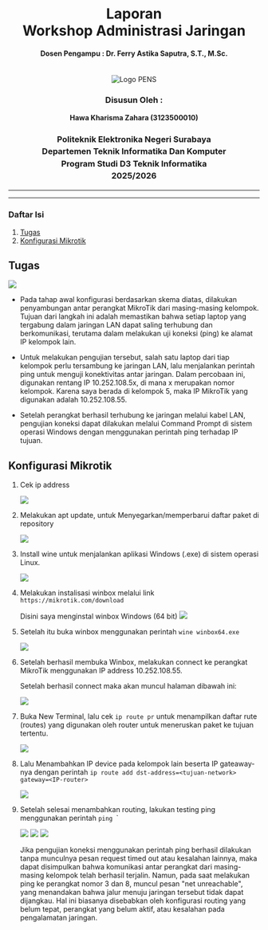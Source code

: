 <div align="center">
  <h1 style="text-align: center;font-weight: bold">Laporan<br>Workshop Administrasi Jaringan<br></h1>
  <h4 style="text-align: center;">Dosen Pengampu : Dr. Ferry Astika Saputra, S.T., M.Sc.</h4>
</div>
<br />
<div align="center">
  <img src="https://upload.wikimedia.org/wikipedia/id/4/44/Logo_PENS.png" alt="Logo PENS">
  <h3 style="text-align: center;">Disusun Oleh :</h3>
  <p style="text-align: center;">
    <strong>Hawa Kharisma Zahara (3123500010)</strong>
  </p>
<h3 style="text-align: center;line-height: 1.5">Politeknik Elektronika Negeri Surabaya<br>Departemen Teknik Informatika Dan Komputer<br>Program Studi D3 Teknik Informatika<br>2025/2026</h3>
  <hr>
</div>

-----

### Daftar Isi
1. [Tugas](#tugas) 
2. [Konfigurasi Mikrotik](#konfigurasi-mikrotik) 

## Tugas
<img src="images/tgs.png">

- Pada tahap awal konfigurasi berdasarkan skema  diatas, dilakukan penyambungan antar perangkat MikroTik dari masing-masing kelompok. Tujuan dari langkah ini adalah memastikan bahwa setiap laptop yang tergabung dalam jaringan LAN dapat saling terhubung dan berkomunikasi, terutama dalam melakukan uji koneksi (ping) ke alamat IP kelompok lain.

- Untuk melakukan pengujian tersebut, salah satu laptop dari tiap kelompok perlu tersambung ke jaringan LAN, lalu menjalankan perintah ping untuk menguji konektivitas antar jaringan. Dalam percobaan ini, digunakan rentang IP 10.252.108.5x, di mana x merupakan nomor kelompok. Karena saya berada di kelompok 5, maka IP MikroTik yang digunakan adalah 10.252.108.55.

- Setelah perangkat berhasil terhubung ke jaringan melalui kabel LAN, pengujian koneksi dapat dilakukan melalui Command Prompt di sistem operasi Windows dengan menggunakan perintah ping terhadap IP tujuan.  

## Konfigurasi Mikrotik


1. Cek ip address
  
    <img src="images/1.png">

2. Melakukan apt update, untuk Menyegarkan/memperbarui daftar paket di repository
  
    <img src="images/2.jpg">

3. Install wine untuk menjalankan aplikasi Windows (.exe) di sistem operasi Linux.

    <img src="images/3.jpg">

4. Melakukan instalisasi winbox melalui link      `https://mikrotik.com/download` 

    Disini saya menginstal winbox Windows (64 bit)
    <img src="images/0.png">

5. Setelah itu buka winbox menggunakan perintah `wine winbox64.exe`

    <img src="images/4.png">

6. Setelah berhasil membuka Winbox, melakukan connect ke perangkat MikroTik menggunakan IP address 10.252.108.55.

    Setelah berhasil connect maka akan muncul halaman dibawah ini:

    <img src="images/5.png">

7. Buka New Terminal, lalu cek `ip route pr` untuk menampilkan daftar rute (routes) yang digunakan oleh router untuk meneruskan paket ke tujuan tertentu.

    <img src="images/6.png">

8. Lalu Menambahkan IP device pada kelompok lain beserta IP gateaway-nya dengan perintah `ip route add dst-address=<tujuan-network> gateway=<IP-router>` 

    <img src="images/7.png">
   

9. Setelah selesai menambahkan routing, lakukan testing ping menggunakan perintah `ping `<IP-dalam-network>`

    <img src="images/8.png">
    <img src="images/9.png">
    <img src="images/10.png">

    Jika pengujian koneksi menggunakan perintah ping berhasil dilakukan tanpa munculnya pesan request timed out atau kesalahan lainnya, maka dapat disimpulkan bahwa komunikasi antar perangkat dari masing-masing kelompok telah berhasil terjalin. Namun, pada saat melakukan ping ke perangkat nomor 3 dan 8, muncul pesan "net unreachable", yang menandakan bahwa jalur menuju jaringan tersebut tidak dapat dijangkau. Hal ini biasanya disebabkan oleh konfigurasi routing yang belum tepat, perangkat yang belum aktif, atau kesalahan pada pengalamatan jaringan.



